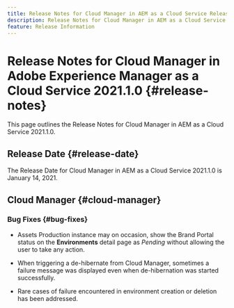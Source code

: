 ```yaml
---
title: Release Notes for Cloud Manager in AEM as a Cloud Service Release 2021.1.0
description: Release Notes for Cloud Manager in AEM as a Cloud Service Release 2021.1.0
feature: Release Information
---
```


# Release Notes for Cloud Manager in Adobe Experience Manager as a Cloud Service 2021.1.0 {#release-notes}

This page outlines the Release Notes for Cloud Manager in AEM as a Cloud Service 2021.1.0.

## Release Date {#release-date}

The Release Date for Cloud Manager in AEM as a Cloud Service 2021.1.0 is January 14, 2021.

## Cloud Manager {#cloud-manager}

### Bug Fixes  {#bug-fixes}

* Assets Production instance may on occasion, show the Brand Portal status on the **Environments** detail page as *Pending* without allowing the user to take any action.

* When triggering a de-hibernate from Cloud Manager, sometimes a failure message was displayed even when de-hibernation was started successfully. 

* Rare cases of failure encountered in environment creation or deletion has been addressed.
